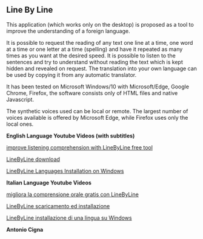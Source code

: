 Line By Line
------------

This application (which works only on the desktop) is proposed as a tool to improve the understanding of a foreign language.
  
It is possible to request the reading of any text one line at a time, one word at a time or one letter at a time (spelling) and have it repeated as many times as you want at the desired speed. It is possible to listen to the sentences and try to understand without reading the text which is kept hidden and revealed on request. The translation into your own language can be used by copying it from any automatic translator.
  
It has been tested on Microsoft Windows/10 with Microsoft/Edge, Google Chrome, Firefox, the software consists only of HTML files and native Javascript.
  
The synthetic voices used can be local or remote. The largest number of voices available is offered by Microsoft Edge, while Firefox uses only the local ones. 

**English Language Youtube Videos (with subtitles)**

[improve listening comprehension with LineByLine free tool](https://www.youtube.com/watch?v=9_WnTauS2G0&ab_channel=AntonioCigna)

[LineByLine download](https://www.youtube.com/watch?v=OenZDCMkhmY&ab_channel=AntonioCigna)

[LineByLine Languages Installation on Windows](https://www.youtube.com/watch?v=A43xyQWuNDQ&ab_channel=AntonioCigna)


**Italian Language Youtube Videos**

[migliora la comprensione orale gratis con LineByLine](https://www.youtube.com/watch?v=rO73PItHDrA&ab_channel=AntonioCigna)

[LineByLine scaricamento ed installazione](https://www.youtube.com/watch?v=53jrKsvOROI&ab_channel=AntonioCigna)

[LineByLine installazione di una lingua su Windows](https://www.youtube.com/watch?v=3vLakaKbq2c&ab_channel=AntonioCigna)
  
**Antonio Cigna**
